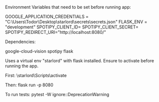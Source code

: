 Environment Variables that need to be set before running app:

GOOGLE_APPLICATION_CREDENTIALS = "C:\Users\Todor\Desktop\starlord\secrets\secrets.json"
FLASK_ENV = "development"
SPOTIPY_CLIENT_ID=
SPOTIPY_CLIENT_SECRET=
SPOTIPY_REDIRECT_URI="http://localhost:8080/"

Dependencies:

google-cloud-vision
spotipy
flask

Uses a virtual env "starlord" with flask installed.
Ensure to activate before running the app.

First:
 \starlord\Scripts\activate

Then:
flask run -p 8080

To run tests:
pytest -W ignore::DeprecationWarning
